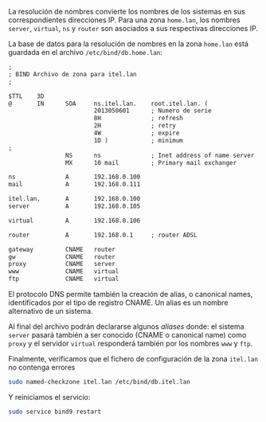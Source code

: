 La resolución de nombres convierte los nombres de los sistemas en sus correspondientes direcciones IP. Para una zona `home.lan`, los nombres `server`, `virtual`, `ns` y `router` son asociados a sus respectivas direcciones IP. 

La base de datos para la resolución de nombres en la zona `home.lan` está guardada en el archivo `/etc/bind/db.home.lan`:

```apache
;
; BIND Archivo de zona para itel.lan
;

$TTL    3D
@       IN      SOA     ns.itel.lan.    root.itel.lan. (
                        2013050601      ; Numero de serie
                        8H              ; refresh
                        2H              ; retry
                        4W              ; expire
                        1D )            ; minimum
;
                NS      ns              ; Inet address of name server
                MX      10 mail         ; Primary mail exchanger

ns              A       192.168.0.100
mail            A       192.168.0.111

itel.lan.       A       192.168.0.100
server          A       192.168.0.105

virtual         A       192.168.0.106

router          A       192.168.0.1     ; router ADSL

gateway         CNAME   router
gw              CNAME   router
proxy           CNAME   server
www             CNAME   virtual
ftp             CNAME   virtual

```

El protocolo DNS permite también la creación de alias, o canonical names, identificados por el tipo de registro CNAME. Un alias es un nombre alternativo de un sistema.

Al final del archivo podrán declararse algunos _aliases_ donde: el sistema `server` pasará también a ser conocido (CNAME o canonical name) como `proxy` y el servidor `virtual` responderá también por los nombres `www` y `ftp`. 

Finalmente, verificamos que el fichero de configuración de la zona `itel.lan` no contenga errores

```bash
sudo named-checkzone itel.lan /etc/bind/db.itel.lan
```

Y reiniciamos el servicio: 

```bash
sudo service bind9 restart
```